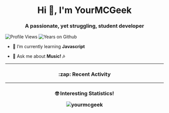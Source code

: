 <h1 align="center">Hi 👋, I'm YourMCGeek</h1>
<h3 align="center">A passionate, yet struggling, student developer</h3>

<p align="left"> <img src="https://komarev.com/ghpvc/?username=yourmcgeek" alt="Profile Views" />
<img src="https://badges.pufler.dev/years/yourmcgeek" alt="Years on Github"> 
</p>

- 🌱 I’m currently learning **Javascript**

- 💬 Ask me about **Music! 🎶**

---

<h3 align="center"> :zap: Recent Activity
<br>
<!--START_SECTION:activity-->
<!--END_SECTION:activity-->

---

<h3 align="center">🤓 Interesting Statistics!
<br>
<!--START_SECTION:waka-->
<!--END_SECTION:waka-->

<p align="center"> <img src="https://github-readme-stats.vercel.app/api?username=yourmcgeek&show_icons=true" alt="yourmcgeek" /> </p>
